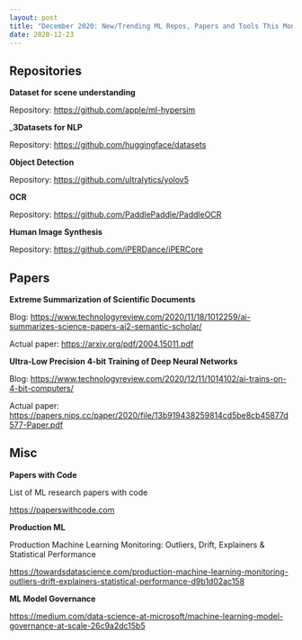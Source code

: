 ```yaml
---
layout: post
title: "December 2020: New/Trending ML Repos, Papers and Tools This Month"
date: 2020-12-23
---
```


## Repositories

__Dataset for scene understanding__

Repository: https://github.com/apple/ml-hypersim

___3Datasets for NLP__

Repository: https://github.com/huggingface/datasets

__Object Detection__

Repository: https://github.com/ultralytics/yolov5

__OCR__

Repository: https://github.com/PaddlePaddle/PaddleOCR

__Human Image Synthesis__

Repository: https://github.com/iPERDance/iPERCore


## Papers

__Extreme Summarization of Scientific Documents__ 

Blog: https://www.technologyreview.com/2020/11/18/1012259/ai-summarizes-science-papers-ai2-semantic-scholar/

Actual paper: https://arxiv.org/pdf/2004.15011.pdf


__Ultra-Low Precision 4-bit Training of Deep Neural Networks__

Blog: https://www.technologyreview.com/2020/12/11/1014102/ai-trains-on-4-bit-computers/

Actual paper: https://papers.nips.cc/paper/2020/file/13b919438259814cd5be8cb45877d577-Paper.pdf


## Misc

__Papers with Code__

List of ML research papers with code

https://paperswithcode.com


__Production ML__

Production Machine Learning Monitoring: Outliers, Drift, Explainers & Statistical Performance

https://towardsdatascience.com/production-machine-learning-monitoring-outliers-drift-explainers-statistical-performance-d9b1d02ac158


__ML Model Governance__

https://medium.com/data-science-at-microsoft/machine-learning-model-governance-at-scale-26c9a2dc15b5
